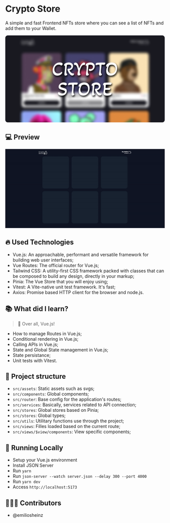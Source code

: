 # Crypto Store

A simple and fast Frontend NFTs store where you can see a list of NFTs and add them to your Wallet.

![Banner of the application](/docs/banner.png)

## 💻 Preview

![Banner of the application](/docs/preview.gif)

## 🔥 Used Technologies 
- Vue.js: An approachable, performant and versatile framework for building web user interfaces;
- Vue Routes: The official router for Vue.js;
- Tailwind CSS: A utility-first CSS framework packed with classes that can be composed to build any design, directly in your markup;
- Pinia: The Vue Store that you will enjoy using;
- Vitest: A Vite-native unit test framework. It's fast;
- Axios: Promise based HTTP client for the browser and node.js.

## 📚 What did I learn?

> 🎉 Over all, Vue.js!

- How to manage Routes in Vue.js;
- Conditional rendering in Vue.js;
- Calling APIs in Vue.js;
- State and Global State management in Vue.js;
- State persistance;
- Unit tests with Vitest.

## 🌳 Project structure
- `src/assets`: Static assets such as svgs;
- `src/components`: Global components;
- `src/router`: Base config for the application's routes;
- `src/services`: Basically, services related to API connection;
- `src/stores`: Global stores based on Pinia;
- `src/stores`: Global types;
- `src/utils`: Utilitary functions use through the project;
- `src/views`: Filles loaded based on the current route;
- `src/views/$view/components`: View specific components;

## 🔧 Running Locally

- Setup your Vue.js environment
- Install JSON Server
- Run `yarn`
- Run `json-server --watch server.json --delay 300 --port 4000`
- Run `yarn dev`
- Access `http://localhost:5173`

## 👨🏽‍💻 Contributors
- @emiliosheinz